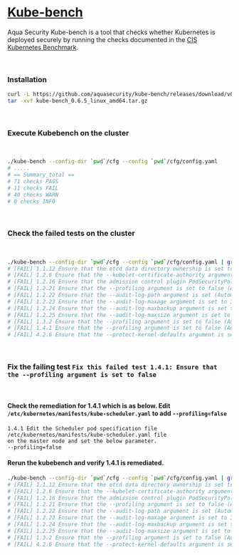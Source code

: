 # [Kube-bench](https://github.com/aquasecurity/kube-bench)

Aqua Security Kube-bench is a tool that checks whether Kubernetes is deployed securely by running the checks documented in the [CIS Kubernetes Benchmark](https://www.cisecurity.org/benchmark/kubernetes/).

<br />

### Installation

```bash
curl -L https://github.com/aquasecurity/kube-bench/releases/download/v0.6.5/kube-bench_0.6.5_linux_amd64.tar.gz -o kube-bench_0.6.5_linux_amd64.tar.gz
tar -xvf kube-bench_0.6.5_linux_amd64.tar.gz
```

<br />

### Execute Kubebench on the cluster

<br />

```bash
./kube-bench --config-dir `pwd`/cfg --config `pwd`/cfg/config.yaml 
# .....
# == Summary total ==
# 71 checks PASS
# 11 checks FAIL
# 40 checks WARN
# 0 checks INFO
```

<br />

### Check the failed tests on the cluster 

<br />

```bash
./kube-bench --config-dir `pwd`/cfg --config `pwd`/cfg/config.yaml | grep "\[FAIL\] "
# [FAIL] 1.1.12 Ensure that the etcd data directory ownership is set to etcd:etcd (Automated)
# [FAIL] 1.2.6 Ensure that the --kubelet-certificate-authority argument is set as appropriate (Automated)
# [FAIL] 1.2.16 Ensure that the admission control plugin PodSecurityPolicy is set (Automated)
# [FAIL] 1.2.21 Ensure that the --profiling argument is set to false (Automated)
# [FAIL] 1.2.22 Ensure that the --audit-log-path argument is set (Automated)
# [FAIL] 1.2.23 Ensure that the --audit-log-maxage argument is set to 30 or as appropriate (Automated)
# [FAIL] 1.2.24 Ensure that the --audit-log-maxbackup argument is set to 10 or as appropriate (Automated)
# [FAIL] 1.2.25 Ensure that the --audit-log-maxsize argument is set to 100 or as appropriate (Automated)
# [FAIL] 1.3.2 Ensure that the --profiling argument is set to false (Automated)
# [FAIL] 1.4.1 Ensure that the --profiling argument is set to false (Automated)
# [FAIL] 4.2.6 Ensure that the --protect-kernel-defaults argument is set to true (Automated)
```

<br />

### Fix the failing test `Fix this failed test 1.4.1: Ensure that the --profiling argument is set to false` 

<br />

#### Check the remediation for 1.4.1 which is as below. Edit `/etc/kubernetes/manifests/kube-scheduler.yaml` to add `--profiling=false`

```
1.4.1 Edit the Scheduler pod specification file /etc/kubernetes/manifests/kube-scheduler.yaml file
on the master node and set the below parameter.
--profiling=false
```

#### Rerun the kubebench and verify 1.4.1 is remediated.

```bash
./kube-bench --config-dir `pwd`/cfg --config `pwd`/cfg/config.yaml | grep "\[FAIL\] "
# [FAIL] 1.1.12 Ensure that the etcd data directory ownership is set to etcd:etcd (Automated)
# [FAIL] 1.2.6 Ensure that the --kubelet-certificate-authority argument is set as appropriate (Automated)
# [FAIL] 1.2.16 Ensure that the admission control plugin PodSecurityPolicy is set (Automated)
# [FAIL] 1.2.21 Ensure that the --profiling argument is set to false (Automated)
# [FAIL] 1.2.22 Ensure that the --audit-log-path argument is set (Automated)
# [FAIL] 1.2.23 Ensure that the --audit-log-maxage argument is set to 30 or as appropriate (Automated)
# [FAIL] 1.2.24 Ensure that the --audit-log-maxbackup argument is set to 10 or as appropriate (Automated)
# [FAIL] 1.2.25 Ensure that the --audit-log-maxsize argument is set to 100 or as appropriate (Automated)
# [FAIL] 1.3.2 Ensure that the --profiling argument is set to false (Automated)
# [FAIL] 4.2.6 Ensure that the --protect-kernel-defaults argument is set to true (Automated)
```

